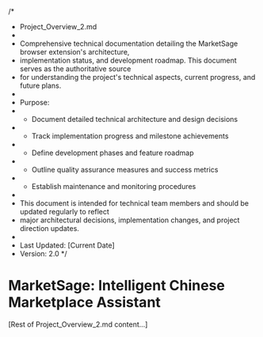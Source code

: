 /*
 * Project_Overview_2.md
 * 
 * Comprehensive technical documentation detailing the MarketSage browser extension's architecture,
 * implementation status, and development roadmap. This document serves as the authoritative source
 * for understanding the project's technical aspects, current progress, and future plans.
 * 
 * Purpose:
 * - Document detailed technical architecture and design decisions
 * - Track implementation progress and milestone achievements
 * - Define development phases and feature roadmap
 * - Outline quality assurance measures and success metrics
 * - Establish maintenance and monitoring procedures
 * 
 * This document is intended for technical team members and should be updated regularly to reflect
 * major architectural decisions, implementation changes, and project direction updates.
 * 
 * Last Updated: [Current Date]
 * Version: 2.0
 */

# MarketSage: Intelligent Chinese Marketplace Assistant

[Rest of Project_Overview_2.md content...]
